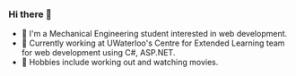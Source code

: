 ### Hi there 👋
- 🙂 I'm a Mechanical Engineering student interested in web development.
- 🌱 Currently working at UWaterloo's Centre for Extended Learning team for web development using C#, ASP.NET.
- 🏓 Hobbies include working out and watching movies.
<!--
**douglashuangg/douglashuangg** is a ✨ _special_ ✨ repository because its `README.md` (this file) appears on your GitHub profile.

Here are some ideas to get you started:

- 🔭 I’m currently working on ...
- 🌱 I’m currently learning ...
- 👯 I’m looking to collaborate on ...
- 🤔 I’m looking for help with ...
- 💬 Ask me about ...
- 📫 How to reach me: ...
- 😄 Pronouns: ...
- ⚡ Fun fact: ...
-->

